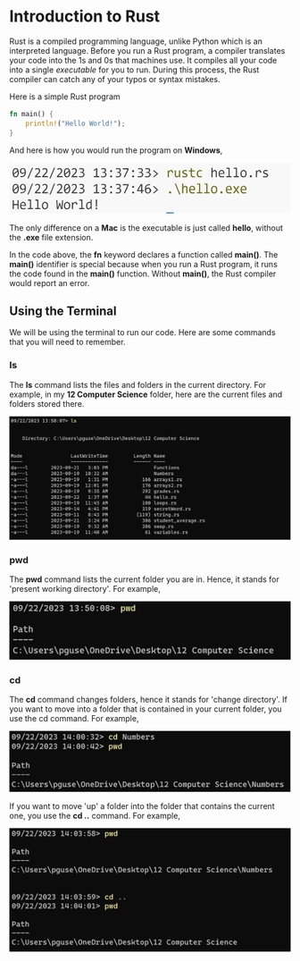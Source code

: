 # Introduction to Rust

Rust is a compiled programming language, unlike Python which is an interpreted language.  Before you run a Rust program, a compiler translates your code into the 1s and 0s that machines use.  It compiles all your code into a single _executable_ for you to run.  During this process, the Rust compiler can catch any of your typos or syntax mistakes.

Here is a simple Rust program

```rust
fn main() {
	println!("Hello World!");
}
```

And here is how you would run the program on **Windows**,

![Running a Rust Program](https://github.com/pguse/ics4u-rust/blob/main/notes/00-intro/hello.png "Running a Rust Program")

The only difference on a **Mac** is the executable is just called **hello**, without the **.exe** file extension.

In the code above, the **fn** keyword declares a function called **main()**.  The **main()** identifier is special because when you run a Rust program, it runs the code found in the **main()** function.  Without **main()**, the Rust compiler would report an error.

## Using the Terminal

We will be using the terminal to run our code. Here are some commands that you will need to remember.

### ls

The **ls** command lists the files and folders in the current directory.  For example, in my **12 Computer Science** folder, here are the current files and folders stored there.

![Using ls](https://github.com/pguse/ics4u-rust/blob/main/notes/00-intro/ls.png "Using ls")

### pwd

The **pwd** command lists the current folder you are in.  Hence, it stands for 'present working directory'.  For example,

![Using pwd](https://github.com/pguse/ics4u-rust/blob/main/notes/00-intro/pwd.png "Using pwd")

### cd

The **cd** command changes folders, hence it stands for 'change directory'.  If you want to move into a folder that is contained in your current folder, you use the cd <folder> command.  For example,

![Using cd](https://github.com/pguse/ics4u-rust/blob/main/notes/00-intro/cd.png "Using cd")

If you want to move 'up' a folder into the folder that contains the current one, you use the **cd ..** command.  For example,

![Using cd..](https://github.com/pguse/ics4u-rust/blob/main/notes/00-intro/cd_dot_dot.png "Using cd..")